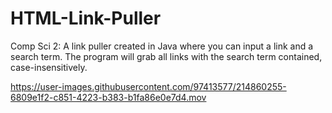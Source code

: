 # HTML-Link-Puller

Comp Sci 2: A link puller created in Java where you can input a link and a search term. The program will grab all links with the search term contained, case-insensitively.


https://user-images.githubusercontent.com/97413577/214860255-6809e1f2-c851-4223-b383-b1fa86e0e7d4.mov

